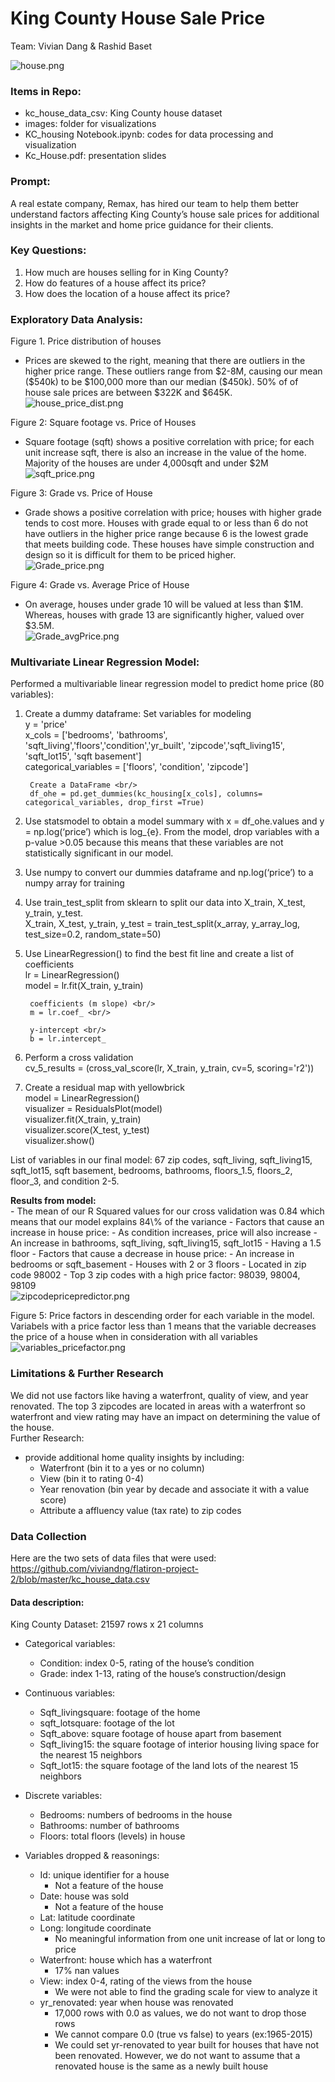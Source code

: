 # King County House Sale Price 

Team: Vivian Dang & Rashid Baset
    
![house.png](https://github.com/viviandng/flatiron-project-2/blob/master/images/house.png)

### Items in Repo:
- kc_house_data_csv: King County house dataset 
- images: folder for visualizations
- KC_housing Notebook.ipynb: codes for data processing and visualization
- Kc_House.pdf: presentation slides


### Prompt:
A real estate company, Remax, has hired our team to help them better understand factors affecting King County’s house sale prices for additional insights in the market and home price guidance for their clients.

### Key Questions:

1.	How much are houses selling for in King County?
2.	How do features of a house affect its price?
3.	How does the location of a house affect its price?


### Exploratory Data Analysis: 

Figure 1. Price distribution of houses
- Prices are skewed to the right, meaning that there are outliers in the higher price range. These outliers range from \$2-8M, causing our mean (\$540k) to be \$100,000 more than our median (\$450k). 50% of of house sale prices are between \$322K and \$645K. <br/>
![house_price_dist.png](https://github.com/viviandng/flatiron-project-2/blob/master/images/Fig1:%20house_price_dist.png) 

Figure 2: Square footage vs. Price of Houses
- Square footage (sqft) shows a positive correlation with price; for each unit increase sqft, there is also an increase in the value of the home. Majority of the houses are under 4,000sqft and under \$2M <br/>
![sqft_price.png](https://github.com/viviandng/flatiron-project-2/blob/master/images/Fig2:%20sqft_price.png)

Figure 3: Grade vs. Price of House 
- Grade shows a positive correlation with price; houses with higher grade tends to cost more. Houses with grade equal to or less than 6 do not have outliers in the higher price range because 6 is the lowest grade that meets building code. These houses have simple construction and design so it is difficult for them to be priced higher.<br/>
![Grade_price.png](https://github.com/viviandng/flatiron-project-2/blob/master/images/Fig3:%20grade_price.png)

Figure 4: Grade vs. Average Price of House
- On average, houses under grade 10 will be valued at less than \$1M. Whereas, houses with grade 13 are significantly higher, valued over \$3.5M.<br/>
![Grade_avgPrice.png](https://github.com/viviandng/flatiron-project-2/blob/master/images/Fig4:%20grade_averageprice.png)



### Multivariate Linear Regression Model: 
Performed a multivariable linear regression model to predict home price (80 variables):


1. Create a dummy dataframe:
        Set variables for modeling <br/>
        y = 'price' <br/>
        x_cols = ['bedrooms', 'bathrooms', 'sqft_living','floors','condition','yr_built', 'zipcode','sqft_living15', 'sqft_lot15', 'sqft basement']<br/>
        categorical_variables = ['floors', 'condition', 'zipcode']

        Create a DataFrame <br/>
        df_ohe = pd.get_dummies(kc_housing[x_cols], columns= categorical_variables, drop_first =True)

2. Use statsmodel to obtain a model summary with x = df_ohe.values and y = np.log(‘price’) which is log_{e}. From the model, drop variables with a p-value >0.05 because this means that these variables are not statistically significant in our model. 

3. Use numpy to convert our dummies dataframe and np.log(‘price’) to a numpy array for training

4. Use train_test_split from sklearn to split our data into X_train, X_test, y_train, y_test. <br/>
        X_train, X_test, y_train, y_test = train_test_split(x_array, y_array_log, test_size=0.2, random_state=50)

5. Use LinearRegression() to find the best fit line and create a list of coefficients <br/>
        lr = LinearRegression() <br/>
        model = lr.fit(X_train, y_train) <br/>

        coefficients (m slope) <br/>
        m = lr.coef_ <br/>

        y-intercept <br/>
        b = lr.intercept_ 
6. Perform a cross validation <br/>
        cv_5_results  = (cross_val_score(lr, X_train, y_train, cv=5,  scoring='r2'))
        
7. Create a residual map with yellowbrick <br/>
        model = LinearRegression() <br/>
        visualizer = ResidualsPlot(model)<br/>
        visualizer.fit(X_train, y_train)  <br/>
        visualizer.score(X_test, y_test)  <br/>
        visualizer.show() <br/>           

List of variables in our final model: 67 zip codes, sqft_living, sqft_living15, sqft_lot15, sqft basement, bedrooms, bathrooms, floors_1.5, floors_2, floor_3,  and condition 2-5. <br/>

**Results from model:** <br/>
    - The mean of our R Squared values for our cross validation was 0.84 which means that our model explains 84\\% of the variance 
    - Factors that cause an increase in house price:
        - As condition increases, price will also increase
        - An increase in bathrooms, sqft_living, sqft_living15, sqft_lot15
        - Having a 1.5 floor
    - Factors that cause a decrease in house price:
        - An increase in bedrooms or sqft_basement
        - Houses with 2 or 3 floors
    - Located in zip code 98002
        - Top 3 zip codes with a high price factor: 98039, 98004, 98109 <br/>
         ![zipcodepricepredictor.png](https://github.com/viviandng/flatiron-project-2/blob/master/images/zipcodepricepredictor.png) 

Figure 5: Price factors in descending order for each variable in the model. Variabels with a price factor less than 1 means that the variable decreases the price of a house when in consideration with all variables <br/> 
![variables_pricefactor.png](https://github.com/viviandng/flatiron-project-2/blob/master/images/Fig5:%20variable_pricefactor.png) 


### Limitations & Further Research
We did not use factors like having a waterfront, quality of view, and year renovated. The top 3 zipcodes are located in areas with a waterfront so waterfront and view rating may have an impact on determining the value of the house. <br/>
Further Research: <br/>
- provide additional home quality insights by including:
    - Waterfront (bin it to a yes or no column)
    - View (bin it to rating 0-4)
    - Year renovation (bin year by decade and associate it with a value score)
    - Attribute a affluency value (tax rate) to zip codes 



### Data Collection

Here are the two sets of data files that were used: https://github.com/viviandng/flatiron-project-2/blob/master/kc_house_data.csv


#### Data description:
King County Dataset: 21597 rows x 21 columns
- Categorical variables:
    - Condition: index 0-5, rating of the house’s condition
    - Grade: index 1-13, rating of the house’s construction/design 

- Continuous variables:
    - Sqft_livingsquare: footage of the home
    - sqft_lotsquare: footage of the lot
    - Sqft_above: square footage of house apart from basement
    - Sqft_living15: the square footage of interior housing living space for the nearest 15 neighbors
    - Sqft_lot15: the square footage of the land lots of the nearest 15 neighbors

- Discrete variables:
    - Bedrooms:  numbers of bedrooms in the house
    - Bathrooms: number of bathrooms
    - Floors: total floors (levels) in house

- Variables dropped & reasonings:
    - Id: unique identifier for a house
        - Not a feature of the house
    - Date: house was sold
        - Not a feature of the house
    - Lat: latitude coordinate
    - Long: longitude coordinate
        - No meaningful information from one unit increase of lat or long to price
    - Waterfront: house which has a waterfront
        - 17% nan values
    - View:  index 0-4, rating of the views from the house
        - We were not able to find the grading scale for view to analyze it
    - yr_renovated: year when house was renovated
        - 17,000 rows with 0.0 as values, we do not want to drop those rows
        - We cannot compare 0.0 (true vs false) to years (ex:1965-2015)
        - We could set yr-renovated to year built for houses that have not been renovated. However, we do not want to assume that a renovated house is the same as a newly built house





```python

```
